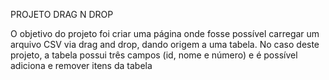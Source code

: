 PROJETO DRAG N DROP

O objetivo do projeto foi criar uma página onde fosse possível carregar um arquivo CSV via drag and drop, dando origem a uma tabela. No caso deste projeto, a tabela possui três campos (id, nome e número) e é possível adiciona e remover itens da tabela